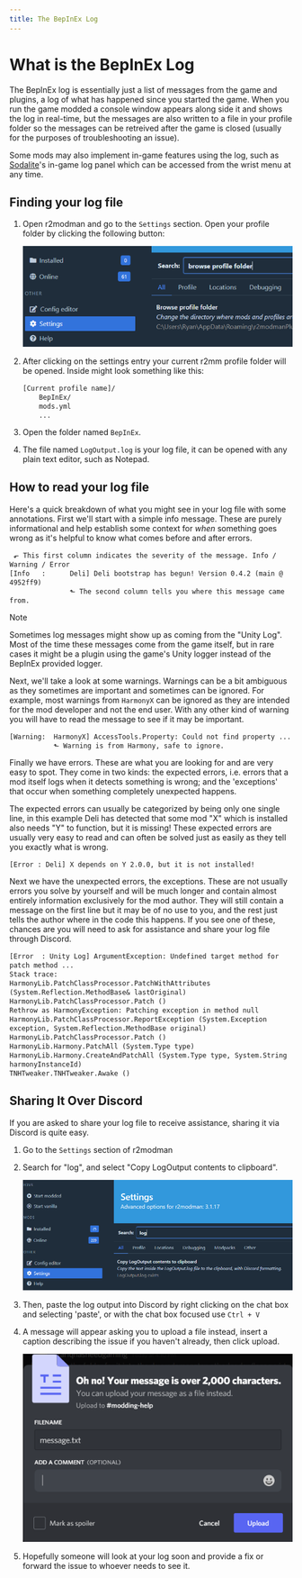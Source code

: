 ```yaml
---
title: The BepInEx Log
---
```


# What is the BepInEx Log
The BepInEx log is essentially just a list of messages from the game and plugins, a log of what has happened since you started the game. When you run the game modded a console window appears along side it and shows the log in real-time, but the messages are also written to a file in your profile folder so the messages can be retreived after the game is closed (usually for the purposes of troubleshooting an issue).

Some mods may also implement in-game features using the log, such as [Sodalite](https://github.com/H3VR-Modding/Sodalite)'s in-game log panel which can be accessed from the wrist menu at any time.

## Finding your log file
1. Open r2modman and go to the `Settings` section. Open your profile folder by clicking the following button:

    ![image](../images/r2modman/settings/browse_profile_folder.png)

2. After clicking on the settings entry your current r2mm profile folder will be opened. Inside might look something like this:

    ```text
    [Current profile name]/
        BepInEx/
        mods.yml
        ...
    ```

3. Open the folder named `BepInEx`.
4. The file named `LogOutput.log` is your log file, it can be opened with any plain text editor, such as Notepad.

## How to read your log file
Here's a quick breakdown of what you might see in your log file with some annotations. First we'll start with a simple info message. These are purely informational and help establish some context for _when_ something goes wrong as it's helpful to know what comes before and after errors.
```
 ⬐ This first column indicates the severity of the message. Info / Warning / Error
[Info   :      Deli] Deli bootstrap has begun! Version 0.4.2 (main @ 4952ff9)
               ⬑ The second column tells you where this message came from.
```

> [!NOTE]
> Sometimes log messages might show up as coming from the "Unity Log". Most of the time these messages come from the game itself, but in rare cases it might be a plugin using the game's Unity logger instead of the BepInEx provided logger.

Next, we'll take a look at some warnings. Warnings can be a bit ambiguous as they sometimes are important and sometimes can be ignored. For example, most warnings from `HarmonyX` can be ignored as they are intended for the mod developer and not the end user. With any other kind of warning you will have to read the message to see if it may be important.
```
[Warning:  HarmonyX] AccessTools.Property: Could not find property ...
           ⬑ Warning is from Harmony, safe to ignore.
```

Finally we have errors. These are what you are looking for and are very easy to spot. They come in two kinds: the expected errors, i.e. errors that a mod itself logs when it detects something is wrong; and the 'exceptions' that occur when something completely unexpected happens.

The expected errors can usually be categorized by being only one single line, in this example Deli has detected that some mod "X" which is installed also needs "Y" to function, but it is missing! These expected errors are usually very easy to read and can often be solved just as easily as they tell you exactly what is wrong.
```
[Error : Deli] X depends on Y 2.0.0, but it is not installed!
```

Next we have the unexpected errors, the exceptions. These are not usually errors you solve by yourself and will be much longer and contain almost entirely information exclusively for the mod author. They will still contain a message on the first line but it may be of no use to you, and the rest just tells the author where in the code this happens. If you see one of these, chances are you will need to ask for assistance and share your log file through Discord.
```
[Error  : Unity Log] ArgumentException: Undefined target method for patch method ...
Stack trace:
HarmonyLib.PatchClassProcessor.PatchWithAttributes (System.Reflection.MethodBase& lastOriginal)
HarmonyLib.PatchClassProcessor.Patch ()
Rethrow as HarmonyException: Patching exception in method null
HarmonyLib.PatchClassProcessor.ReportException (System.Exception exception, System.Reflection.MethodBase original)
HarmonyLib.PatchClassProcessor.Patch ()
HarmonyLib.Harmony.PatchAll (System.Type type)
HarmonyLib.Harmony.CreateAndPatchAll (System.Type type, System.String harmonyInstanceId)
TNHTweaker.TNHTweaker.Awake ()
```

## Sharing It Over Discord
If you are asked to share your log file to receive assistance, sharing it via Discord is quite easy.

1. Go to the `Settings` section of r2modman
2. Search for "log", and select "Copy LogOutput contents to clipboard".

   ![copy](../images/r2modman/settings/copy_LogOutput.png)

3. Then, paste the log output into Discord by right clicking on the chat box and selecting 'paste', or with the chat box focused use `Ctrl + V`
4. A message will appear asking you to upload a file instead, insert a caption describing the issue if you haven't already, then click upload.

    ![upload](../images/Discord/large_message.png)
5. Hopefully someone will look at your log soon and provide a fix or forward the issue to whoever needs to see it.
